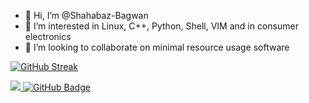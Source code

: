 - 👋 Hi, I’m @Shahabaz-Bagwan
- 👀 I’m interested in Linux, C++, Python, Shell, VIM and in consumer electronics
- 💞️ I’m looking to collaborate on minimal resource usage software

[![GitHub Streak](https://github-readme-streak-stats.herokuapp.com?user=Shahabaz-Bagwan&theme=dracula&hide_border=false&date_format=j%20M%5B%20Y%5D)](https://github.com/Shahabaz-Bagwan)  
    
<a href="https://github.com/Shahabaz-Bagwan">
    <img src="https://komarev.com/ghpvc/?username=Shahabaz-Bagwan&?style=flat-square&logo=appveyor">
</a>
<a href="https://github.com/Shahabaz-Bagwan?tab=followers"><img src="https://img.shields.io/github/followers/Shahabaz-Bagwan?label=Followers&style=social" alt="GitHub Badge"></a>
